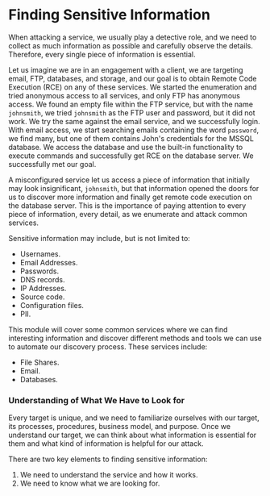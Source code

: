 # Finding Sensitive Information

When attacking a service, we usually play a detective role, and we need to collect as much information as possible and carefully observe the details. Therefore, every single piece of information is essential.

Let us imagine we are in an engagement with a client, we are targeting email, FTP, databases, and storage, and our goal is to obtain Remote Code Execution (RCE) on any of these services. We started the enumeration and tried anonymous access to all services, and only FTP has anonymous access. We found an empty file within the FTP service, but with the name `johnsmith`, we tried `johnsmith` as the FTP user and password, but it did not work. We try the same against the email service, and we successfully login. With email access, we start searching emails containing the word `password`, we find many, but one of them contains John's credentials for the MSSQL database. We access the database and use the built-in functionality to execute commands and successfully get RCE on the database server. We successfully met our goal.

A misconfigured service let us access a piece of information that initially may look insignificant, `johnsmith`, but that information opened the doors for us to discover more information and finally get remote code execution on the database server. This is the importance of paying attention to every piece of information, every detail, as we enumerate and attack common services.

Sensitive information may include, but is not limited to:

* Usernames.
* Email Addresses.
* Passwords.
* DNS records.
* IP Addresses.
* Source code.
* Configuration files.
* PII.

This module will cover some common services where we can find interesting information and discover different methods and tools we can use to automate our discovery process. These services include:

* File Shares.
* Email.
* Databases.

### **Understanding of What We Have to Look for**

Every target is unique, and we need to familiarize ourselves with our target, its processes, procedures, business model, and purpose. Once we understand our target, we can think about what information is essential for them and what kind of information is helpful for our attack.

There are two key elements to finding sensitive information:

1. We need to understand the service and how it works.
2. We need to know what we are looking for.
